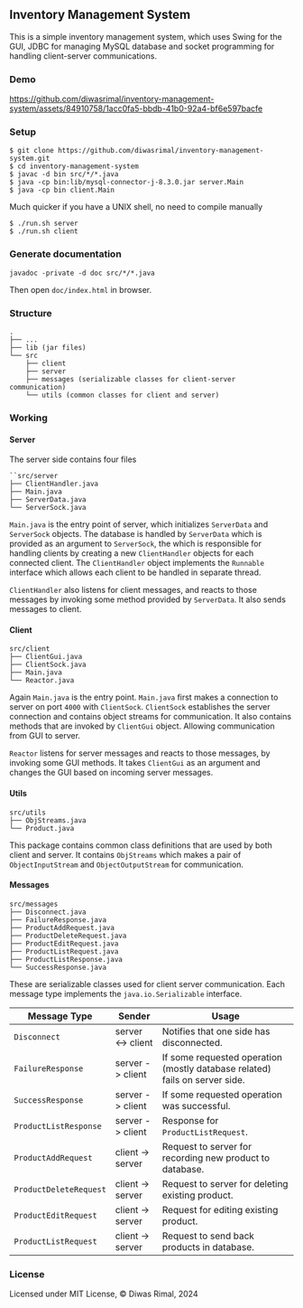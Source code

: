 ## Inventory Management System

This is a simple inventory management system, which uses Swing
for the GUI, JDBC for managing MySQL database and socket programming
for handling client-server communications.

### Demo
https://github.com/diwasrimal/inventory-management-system/assets/84910758/1acc0fa5-bbdb-41b0-92a4-bf6e597bacfe

### Setup
```
$ git clone https://github.com/diwasrimal/inventory-management-system.git
$ cd inventory-management-system
$ javac -d bin src/*/*.java
$ java -cp bin:lib/mysql-connector-j-8.3.0.jar server.Main
$ java -cp bin client.Main
```

Much quicker if you have a UNIX shell, no need to compile manually
```
$ ./run.sh server
$ ./run.sh client
```

### Generate documentation
```
javadoc -private -d doc src/*/*.java
```
Then open `doc/index.html` in browser.

### Structure
```
.
├── ...
├── lib (jar files)
└── src
    ├── client
    ├── server
    ├── messages (serializable classes for client-server communication)
    └── utils (common classes for client and server)
```

### Working
#### Server

The server side contains four files
```
``src/server
├── ClientHandler.java
├── Main.java
├── ServerData.java
└── ServerSock.java
```

`Main.java` is the entry point of server, which initializes `ServerData` and `ServerSock` objects.
The database is handled by `ServerData` which is provided as an argument to `ServerSock`, the
which is responsible for handling clients by creating a new `ClientHandler` objects for each connected
client. The `ClientHandler` object implements the `Runnable` interface which allows each client to
be handled in separate thread.

`ClientHandler` also listens for client messages, and reacts to those messages by invoking some method
provided by `ServerData`. It also sends messages to client.


#### Client
```
src/client
├── ClientGui.java
├── ClientSock.java
├── Main.java
└── Reactor.java
```

Again `Main.java` is the entry point. `Main.java` first makes a connection to server on port `4000`
with `ClientSock`. `ClientSock` establishes the server connection and contains object streams for communication.
It also contains methods that are invoked by `ClientGui` object. Allowing communication from GUI to server.

`Reactor` listens for server messages and reacts to those messages, by invoking some GUI methods. It takes `ClientGui`
as an argument and changes the GUI based on incoming server messages.

#### Utils
```
src/utils
├── ObjStreams.java
└── Product.java
```
This package contains common class definitions that are used by both client and server. It contains `ObjStreams` which
makes a pair of `ObjectInputStream` and `ObjectOutputStream` for communication.

#### Messages
```
src/messages
├── Disconnect.java
├── FailureResponse.java
├── ProductAddRequest.java
├── ProductDeleteRequest.java
├── ProductEditRequest.java
├── ProductListRequest.java
├── ProductListResponse.java
└── SuccessResponse.java
```
These are serializable classes used for client server communication. Each message type implements the `java.io.Serializable`
interface.

| Message Type                | Sender            | Usage                                                                       |
|-----------------------------|-------------------|-----------------------------------------------------------------------------|
| `Disconnect`                | server <-> client | Notifies that one side has disconnected.                                    |
| `FailureResponse`           | server -> client  | If some requested operation (mostly database related) fails on server side. |
| `SuccessResponse`           | server -> client  | If some requested operation was successful.                                 |
| `ProductListResponse`       | server -> client  | Response for `ProductListRequest`.                                          |
| `ProductAddRequest`         | client -> server  | Request to server for recording new product to database.                    |
| `ProductDeleteRequest`      | client -> server  | Request to server for deleting existing product.                            |
| `ProductEditRequest`        | client -> server  | Request for editing existing product.                                       |
| `ProductListRequest`        | client -> server  | Request to send back products in database.                                  |

### License
Licensed under MIT License, © Diwas Rimal, 2024
